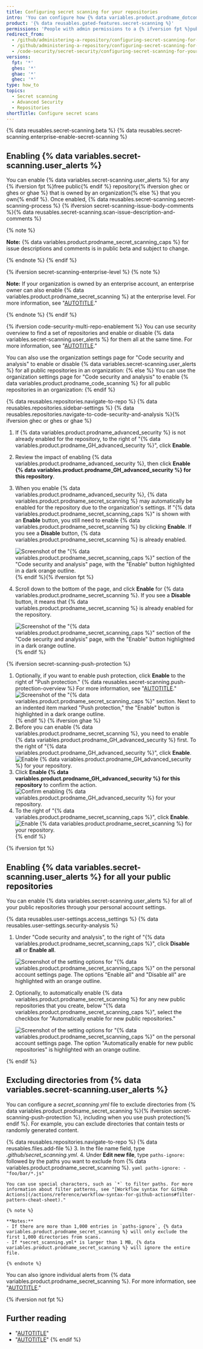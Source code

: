 ```yaml
---
title: Configuring secret scanning for your repositories
intro: 'You can configure how {% data variables.product.prodname_dotcom %} scans your repositories for leaked secrets and generates alerts.'
product: '{% data reusables.gated-features.secret-scanning %}'
permissions: 'People with admin permissions to a {% ifversion fpt %}public {% endif %}repository can enable {% data variables.product.prodname_secret_scanning %} for the repository.'
redirect_from:
  - /github/administering-a-repository/configuring-secret-scanning-for-private-repositories
  - /github/administering-a-repository/configuring-secret-scanning-for-your-repositories
  - /code-security/secret-security/configuring-secret-scanning-for-your-repositories
versions:
  fpt: '*'
  ghes: '*'
  ghae: '*'
  ghec: '*'
type: how_to
topics:
  - Secret scanning
  - Advanced Security
  - Repositories
shortTitle: Configure secret scans
---
```


{% data reusables.secret-scanning.beta %}
{% data reusables.secret-scanning.enterprise-enable-secret-scanning %}

## Enabling {% data variables.secret-scanning.user_alerts %}

You can enable {% data variables.secret-scanning.user_alerts %} for any {% ifversion fpt %}free public{% endif %} repository{% ifversion ghec or ghes or ghae %} that is owned by an organization{% else %} that you own{% endif %}. Once enabled, {% data reusables.secret-scanning.secret-scanning-process %}  {% ifversion secret-scanning-issue-body-comments %}{% data reusables.secret-scanning.scan-issue-description-and-comments %}

{% note %}

**Note:** {% data variables.product.prodname_secret_scanning_caps %} for issue descriptions and comments is in public beta and subject to change.

{% endnote %}
{% endif %}

{% ifversion secret-scanning-enterprise-level %}
{% note %}

**Note:** If your organization is owned by an enterprise account, an enterprise owner can also enable {% data variables.product.prodname_secret_scanning %} at the enterprise level. For more information, see "[AUTOTITLE](/admin/code-security/managing-github-advanced-security-for-your-enterprise/managing-github-advanced-security-features-for-your-enterprise)."

{% endnote %}
{% endif %}

{% ifversion code-security-multi-repo-enablement %}
You can use security overview to find a set of repositories and enable or disable {% data variables.secret-scanning.user_alerts %} for them all at the same time. For more information, see "[AUTOTITLE](/code-security/security-overview/enabling-security-features-for-multiple-repositories)."

You can also use the organization settings page for "Code security and analysis" to enable or disable {% data variables.secret-scanning.user_alerts %} for all public repositories in an organization:
{% else %}
You can use the organization settings page for "Code security and analysis" to enable {% data variables.product.prodname_code_scanning %} for all public repositories in an organization:
{% endif %}


{% data reusables.repositories.navigate-to-repo %}
{% data reusables.repositories.sidebar-settings %}
{% data reusables.repositories.navigate-to-code-security-and-analysis %}{% ifversion ghec or ghes or ghae %}
1. If {% data variables.product.prodname_advanced_security %} is not already enabled for the repository, to the right of "{% data variables.product.prodname_GH_advanced_security %}", click **Enable**.
1. Review the impact of enabling {% data variables.product.prodname_advanced_security %}, then click **Enable {% data variables.product.prodname_GH_advanced_security %} for this repository**.
1. When you enable {% data variables.product.prodname_advanced_security %}, {% data variables.product.prodname_secret_scanning %} may automatically be enabled for the repository due to the organization's settings. If "{% data variables.product.prodname_secret_scanning_caps %}" is shown with an **Enable** button, you still need to enable {% data variables.product.prodname_secret_scanning %} by clicking **Enable**. If you see a **Disable** button, {% data variables.product.prodname_secret_scanning %} is already enabled.

   ![Screenshot of the "{% data variables.product.prodname_secret_scanning_caps %}" section of the "Code security and analysis" page, with the "Enable" button highlighted in a dark orange outline.](/assets/images/help/repository/enable-secret-scanning-alerts.png){% endif %}{% ifversion fpt %}
1. Scroll down to the bottom of the page, and click **Enable** for {% data variables.product.prodname_secret_scanning %}. If you see a **Disable** button, it means that {% data variables.product.prodname_secret_scanning %} is already enabled for the repository.

   ![Screenshot of the "{% data variables.product.prodname_secret_scanning_caps %}" section of the "Code security and analysis" page, with the "Enable" button highlighted in a dark orange outline.](/assets/images/help/repository/enable-secret-scanning-alerts.png){% endif %}

{% ifversion secret-scanning-push-protection %}
1. Optionally, if you want to enable push protection, click **Enable** to the right of "Push protection." {% data reusables.secret-scanning.push-protection-overview %} For more information, see "[AUTOTITLE](/code-security/secret-scanning/protecting-pushes-with-secret-scanning)."
   ![Screenshot of the "{% data variables.product.prodname_secret_scanning_caps %}" section. Next to an indented item marked "Push protection," the "Enable" button is highlighted in a dark orange outline.](/assets/images/help/repository/secret-scanning-enable-push-protection.png)
{% endif %}
{% ifversion ghae %}
1. Before you can enable {% data variables.product.prodname_secret_scanning %}, you need to enable {% data variables.product.prodname_GH_advanced_security %} first. To the right of "{% data variables.product.prodname_GH_advanced_security %}", click **Enable**.
   ![Enable {% data variables.product.prodname_GH_advanced_security %} for your repository.](/assets/images/enterprise/github-ae/repository/enable-ghas-ghae.png)
2. Click **Enable {% data variables.product.prodname_GH_advanced_security %} for this repository** to confirm the action.
   ![Confirm enabling {% data variables.product.prodname_GH_advanced_security %} for your repository.](/assets/images/enterprise/github-ae/repository/enable-ghas-confirmation-ghae.png)
3. To the right of "{% data variables.product.prodname_secret_scanning_caps %}", click **Enable**.
   ![Enable {% data variables.product.prodname_secret_scanning %} for your repository.](/assets/images/enterprise/github-ae/repository/enable-secret-scanning-ghae.png)
{% endif %}

{% ifversion fpt %}
## Enabling {% data variables.secret-scanning.user_alerts %} for all your public repositories

You can enable {% data variables.secret-scanning.user_alerts %} for all of your public repositories through your personal account settings.

{% data reusables.user-settings.access_settings %}
{% data reusables.user-settings.security-analysis %}
1. Under "Code security and analysis", to the right of "{% data variables.product.prodname_secret_scanning_caps %}", click **Disable all** or **Enable all**.

   ![Screenshot of the setting options for "{% data variables.product.prodname_secret_scanning_caps %}" on the personal account settings page. The options "Enable all" and "Disable all" are highlighted with an orange outline.](/assets/images/help/repository/secret-scanning-personal-account-settings-enable-all.png)
1. Optionally, to automatically enable {% data variables.product.prodname_secret_scanning %} for any new public repositories that you create, below "{% data variables.product.prodname_secret_scanning_caps %}", select the checkbox for "Automatically enable for new public repositories."

   ![Screenshot of the setting options for "{% data variables.product.prodname_secret_scanning_caps %}" on the personal account settings page. The option "Automatically enable for new public repositories" is highlighted with an orange outline.](/assets/images/help/repository/secret-scanning-personal-account-settings-auto-enable.png)

{% endif %}

## Excluding directories from {% data variables.secret-scanning.user_alerts %}

You can configure a _secret_scanning.yml_ file to exclude directories from {% data variables.product.prodname_secret_scanning %}{% ifversion secret-scanning-push-protection %}, including when you use push protection{% endif %}. For example, you can exclude directories that contain tests or randomly generated content.

{% data reusables.repositories.navigate-to-repo %}
{% data reusables.files.add-file %}
3. In the file name field, type _.github/secret_scanning.yml_.
4. Under **Edit new file**, type `paths-ignore:` followed by the paths you want to exclude from {% data variables.product.prodname_secret_scanning %}.
    ``` yaml
    paths-ignore:
      - "foo/bar/*.js"
    ```

    You can use special characters, such as `*` to filter paths. For more information about filter patterns, see "[Workflow syntax for GitHub Actions](/actions/reference/workflow-syntax-for-github-actions#filter-pattern-cheat-sheet)."

    {% note %}

    **Notes:**
    - If there are more than 1,000 entries in `paths-ignore`, {% data variables.product.prodname_secret_scanning %} will only exclude the first 1,000 directories from scans.
    - If *secret_scanning.yml* is larger than 1 MB, {% data variables.product.prodname_secret_scanning %} will ignore the entire file.

    {% endnote %}

You can also ignore individual alerts from {% data variables.product.prodname_secret_scanning %}. For more information, see "[AUTOTITLE](/code-security/secret-scanning/managing-alerts-from-secret-scanning#managing-secret-scanning-alerts)."

{% ifversion not fpt %}
## Further reading

- "[AUTOTITLE](/organizations/keeping-your-organization-secure/managing-security-settings-for-your-organization/managing-security-and-analysis-settings-for-your-organization)"
- "[AUTOTITLE](/code-security/secret-scanning/defining-custom-patterns-for-secret-scanning)"
{% endif %}
